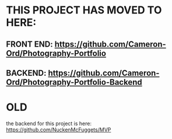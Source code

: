# THIS PROJECT HAS MOVED TO HERE:
## FRONT END: https://github.com/Cameron-Ord/Photography-Portfolio
## BACKEND: https://github.com/Cameron-Ord/Photography-Portfolio-Backend

# OLD
the backend for this project is here: https://github.com/NuckenMcFuggets/MVP


